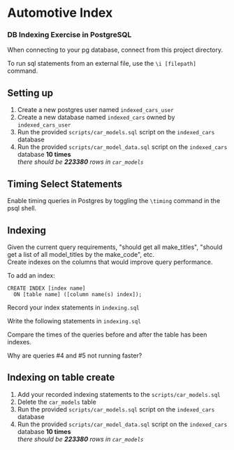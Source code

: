 # Automotive Index

### DB Indexing Exercise in PostgreSQL

When connecting to your pg database, connect from this project directory.

To run sql statements from an external file, use the `\i [filepath]` command.

## Setting up

1. Create a new postgres user named `indexed_cars_user`
1. Create a new database named `indexed_cars` owned by `indexed_cars_user`
1. Run the provided `scripts/car_models.sql` script on the `indexed_cars` database
1. Run the provided `scripts/car_model_data.sql` script on the `indexed_cars` database **10 times**  
   _there should be **223380** rows in `car_models`_

## Timing Select Statements

Enable timing queries in Postgres by toggling the `\timing` command in the psql shell.

<!-- 1. Run a query to get a list of all `make_title` values from the `car_models` table where the `make_code` is `'LAM'`, without any duplicate rows, and note the time somewhere. (should have 1 result) -->
<!-- 1. Run a query to list all `model_title` values where the `make_code` is `'NISSAN'`, and the `model_code` is `'GT-R'` without any duplicate rows, and note the time somewhere. (should have 1 result) -->
<!-- 1. Run a query to list all `make_code`, `model_code`, `model_title`, and year from `car_models` where the `make_code` is `'LAM'`, and note the time somewhere. (should have 1360 rows) -->
<!-- 1. Run a query to list all fields from all `car_models` in years between `2010` and `2015`, and note the time somewhere (should have 78840 rows) -->
<!-- 1. Run a query to list all fields from all `car_models` in the year of `2010`, and note the time somewhere (should have 13140 rows) -->

## Indexing

Given the current query requirements, "should get all make_titles", "should get a list of all model_titles by the make_code", etc.  
Create indexes on the columns that would improve query performance.

To add an index:

```
CREATE INDEX [index name]
  ON [table name] ([column name(s) index]);
```

Record your index statements in `indexing.sql`

Write the following statements in `indexing.sql`

<!-- 1. Create a query to get a list of all `make_title` values from the `car_models` table where the `make_code` is `'LAM'`, without any duplicate rows, and note the time somewhere. (should have 1 result) -->
<!-- 1. Create a query to list all `model_title` values where the `make_code` is `'NISSAN'`, and the `model_code` is `'GT-R'` without any duplicate rows, and note the time somewhere. (should have 1 result) -->
<!-- 1. Create a query to list all `make_code`, `model_code`, `model_title`, and year from `car_models` where the `make_code` is `'LAM'`, and note the time somewhere. (should have 1360 rows) -->
<!-- 1. Create a query to list all fields from all `car_models` in years between `2010` and `2015`, and note the time somewhere (should have 78840 rows) -->
<!-- 1. Create a query to list all fields from all `car_models` in the year of `2010`, and note the time somewhere (should have 13140 rows) -->

Compare the times of the queries before and after the table has been indexes.  

Why are queries #4 and #5 not running faster?

## Indexing on table create

1. Add your recorded indexing statements to the `scripts/car_models.sql`
1. Delete the `car_models` table
1. Run the provided `scripts/car_models.sql` script on the `indexed_cars` database
1. Run the provided `scripts/car_model_data.sql` script on the `indexed_cars` database **10 times**  
   _there should be **223380** rows in `car_models`_
